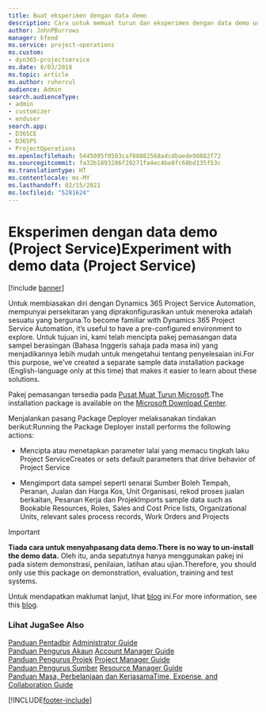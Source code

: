 ```yaml
---
title: Buat eksperimen dengan data demo
description: Cara untuk memuat turun dan eksperimen dengan data demo untuk Project Service Automation.
author: JohnPBurrows
manager: kfend
ms.service: project-operations
ms.custom:
- dyn365-projectservice
ms.date: 8/03/2018
ms.topic: article
ms.author: ruhercul
audience: Admin
search.audienceType:
- admin
- customizer
- enduser
search.app:
- D365CE
- D365PS
- ProjectOperations
ms.openlocfilehash: 5445095f0583caf80882568adcdbaede98882f72
ms.sourcegitcommit: fa32b1893286f20271fa4ec4be8fc68bd135f53c
ms.translationtype: HT
ms.contentlocale: ms-MY
ms.lasthandoff: 02/15/2021
ms.locfileid: "5281624"
---
```

# <a name="experiment-with-demo-data-project-service"></a><span data-ttu-id="f18b6-103">Eksperimen dengan data demo (Project Service)</span><span class="sxs-lookup"><span data-stu-id="f18b6-103">Experiment with demo data (Project Service)</span></span>

[!include [banner](../includes/psa-now-project-operations.md)]

<span data-ttu-id="f18b6-104">Untuk membiasakan diri dengan Dynamics 365 Project Service Automation, mempunyai persekitaran yang diprakonfigurasikan untuk meneroka adalah sesuatu yang berguna.</span><span class="sxs-lookup"><span data-stu-id="f18b6-104">To become familiar with Dynamics 365 Project Service Automation, it’s useful to have a pre-configured environment to explore.</span></span> <span data-ttu-id="f18b6-105">Untuk tujuan ini, kami telah mencipta pakej pemasangan data sampel berasingan (Bahasa Inggeris sahaja pada masa ini) yang menjadikannya lebih mudah untuk mengetahui tentang penyelesaian ini.</span><span class="sxs-lookup"><span data-stu-id="f18b6-105">For this purpose, we’ve created a separate sample data installation package (English-language only at this time) that makes it easier to learn about these solutions.</span></span> 

<span data-ttu-id="f18b6-106">Pakej pemasangan tersedia pada [Pusat Muat Turun Microsoft](https://go.microsoft.com/fwlink/?linkid=859966).</span><span class="sxs-lookup"><span data-stu-id="f18b6-106">The installation package is available on the [Microsoft Download Center](https://go.microsoft.com/fwlink/?linkid=859966).</span></span>  

<span data-ttu-id="f18b6-107">Menjalankan pasang Package Deployer melaksanakan tindakan berikut:</span><span class="sxs-lookup"><span data-stu-id="f18b6-107">Running the Package Deployer install performs the following actions:</span></span> 
  
-   <span data-ttu-id="f18b6-108">Mencipta atau menetapkan parameter lalai yang memacu tingkah laku Project Service</span><span class="sxs-lookup"><span data-stu-id="f18b6-108">Creates or sets default parameters that drive behavior of Project Service</span></span>  
  
-   <span data-ttu-id="f18b6-109">Mengimport data sampel seperti senarai Sumber Boleh Tempah, Peranan, Jualan dan Harga Kos, Unit Organisasi, rekod proses jualan berkaitan, Pesanan Kerja dan Projek</span><span class="sxs-lookup"><span data-stu-id="f18b6-109">Imports sample data such as Bookable Resources, Roles, Sales and Cost Price lists, Organizational Units, relevant sales process records, Work Orders and Projects</span></span>    
  
> [!IMPORTANT]
> <span data-ttu-id="f18b6-110">**Tiada cara untuk menyahpasang data demo.**</span><span class="sxs-lookup"><span data-stu-id="f18b6-110">**There is no way to un-install the demo data.**</span></span> <span data-ttu-id="f18b6-111">Oleh itu, anda sepatutnya hanya menggunakan pakej ini pada sistem demonstrasi, penilaian, latihan atau ujian.</span><span class="sxs-lookup"><span data-stu-id="f18b6-111">Therefore, you should only use this package on demonstration, evaluation, training and test systems.</span></span>

<span data-ttu-id="f18b6-112">Untuk mendapatkan maklumat lanjut, lihat [blog](https://blogs.msdn.microsoft.com/crm/2017/10/24/microsoft-dynamics-365-for-field-service-and-project-service-automation-sample-data) ini.</span><span class="sxs-lookup"><span data-stu-id="f18b6-112">For more information, see this [blog](https://blogs.msdn.microsoft.com/crm/2017/10/24/microsoft-dynamics-365-for-field-service-and-project-service-automation-sample-data).</span></span>





  
### <a name="see-also"></a><span data-ttu-id="f18b6-113">Lihat Juga</span><span class="sxs-lookup"><span data-stu-id="f18b6-113">See Also</span></span>  
 <span data-ttu-id="f18b6-114">[Panduan Pentadbir](../psa/admin-guide.md) </span><span class="sxs-lookup"><span data-stu-id="f18b6-114">[Administrator Guide](../psa/admin-guide.md) </span></span>  
 <span data-ttu-id="f18b6-115">[Panduan Pengurus Akaun](../psa/account-manager-guide.md) </span><span class="sxs-lookup"><span data-stu-id="f18b6-115">[Account Manager Guide](../psa/account-manager-guide.md) </span></span>  
 <span data-ttu-id="f18b6-116">[Panduan Pengurus Projek](../psa/project-manager-guide.md) </span><span class="sxs-lookup"><span data-stu-id="f18b6-116">[Project Manager Guide](../psa/project-manager-guide.md) </span></span>  
 <span data-ttu-id="f18b6-117">[Panduan Pengurus Sumber](../psa/resource-manager-guide.md) </span><span class="sxs-lookup"><span data-stu-id="f18b6-117">[Resource Manager Guide](../psa/resource-manager-guide.md) </span></span>  
 [<span data-ttu-id="f18b6-118">Panduan Masa, Perbelanjaan dan Kerjasama</span><span class="sxs-lookup"><span data-stu-id="f18b6-118">Time, Expense, and Collaboration Guide</span></span>](../psa/time-expense-collaboration-guide.md)


[!INCLUDE[footer-include](../includes/footer-banner.md)]